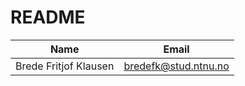 # README #

| Name                  | Email                                                 |
|-----------------------|-------------------------------------------------------|
| Brede Fritjof Klausen | [bredefk@stud.ntnu.no](mailto:bredefk@stud.ntnu.no)   |